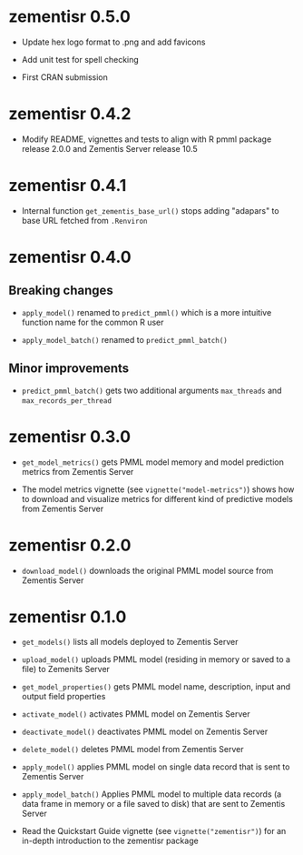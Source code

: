 # zementisr 0.5.0 

* Update hex logo format to .png and add favicons 

* Add unit test for spell checking

* First CRAN submission

# zementisr 0.4.2

* Modify README, vignettes and tests to align with R pmml package release 2.0.0 and Zementis Server release 10.5

# zementisr 0.4.1

* Internal function `get_zementis_base_url()` stops adding "adapars" to base URL fetched from `.Renviron`

# zementisr 0.4.0

## Breaking changes

* `apply_model()` renamed to `predict_pmml()` which is a more intuitive function name for the common R user

* `apply_model_batch()` renamed to `predict_pmml_batch()`

## Minor improvements

* `predict_pmml_batch()` gets two additional arguments `max_threads` and `max_records_per_thread`

# zementisr 0.3.0

* `get_model_metrics()` gets PMML model memory and model prediction metrics from Zementis Server

* The model metrics vignette (see `vignette("model-metrics")`) shows how to download and visualize metrics for different kind of predictive models from Zementis Server

# zementisr 0.2.0

* `download_model()` downloads the original PMML model source from Zementis Server

# zementisr 0.1.0

* `get_models()` lists all models deployed to Zementis Server

* `upload_model()` uploads PMML model (residing in memory or saved to a file) to Zemenits Server

* `get_model_properties()` gets PMML model name, description, input and output field properties

* `activate_model()` activates PMML model on Zementis Server

* `deactivate_model()` deactivates PMML model on Zementis Server

* `delete_model()` deletes PMML model from Zementis Server

* `apply_model()` applies PMML model on single data record that is sent to Zementis Server

* `apply_model_batch()` Applies PMML model to multiple data records (a data frame in memory or a file saved to disk) that are sent to Zementis Server

*  Read the Quickstart Guide vignette (see `vignette("zementisr")`) for an in-depth introduction to the zementisr package


